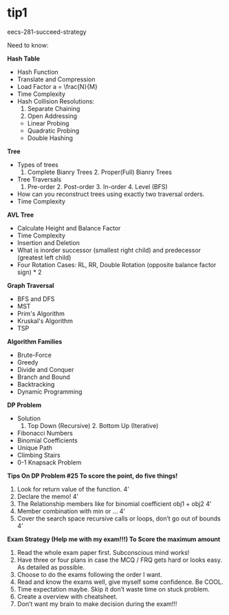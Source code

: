 # tip1
eecs-281-succeed-strategy

Need to know:

**Hash Table**
- Hash Function
- Translate and Compression
- Load Factor a = \frac{N}{M}
- Time Complexity
- Hash Collision Resolutions:
  1. Separate Chaining
  2. Open Addressing
    - Linear Probing
    - Quadratic Probing
    - Double Hashing
 
**Tree**
- Types of trees
  1. Complete Bianry Trees 2. Proper(Full) Bianry Trees
- Tree Traversals
  1. Pre-order 2. Post-order 3. In-order 4. Level (BFS)
- How can you reconstruct trees using exactly two traversal orders.
- Time Complexity

**AVL Tree**
- Calculate Height and Balance Factor
- Time Complexity
- Insertion and Deletion
- What is inorder successor (smallest right child) and predecessor (greatest left child)
- Four Rotation Cases: RL, RR, Double Rotation (opposite balance factor sign) * 2

**Graph Traversal**
- BFS and DFS
- MST
- Prim's Algorithm
- Kruskal's Algorithm
- TSP


**Algorithm Families**
- Brute-Force
- Greedy
- Divide and Conquer
- Branch and Bound
- Backtracking
- Dynamic Programming

**DP Problem**
- Solution
  1. Top Down (Recursive) 2. Bottom Up (Iterative)
- Fibonacci Numbers
- Binomial Coefficients
- Unique Path
- Climbing Stairs
- 0-1 Knapsack Problem

**Tips On DP Problem #25 To score the point, do five things!**
1. Look for return value of the function. 4’
2. Declare the memo! 4’
3. The Relationship members like for binomial coefficient obj1 + obj2 4’
4. Member combination with min or … 4’
5. Cover the search space recursive calls or loops, don’t go out of bounds 4’


**Exam Strategy (Help me with my exam!!!) To Score the maximum amount**
1. Read the whole exam paper first. Subconscious mind works!
2. Have three or four plans in case the MCQ / FRQ gets hard or looks easy. As detailed as possible.
3. Choose to do the exams following the order I want.
4. Read and know the exams well, give myself some confidence. Be COOL.
5. Time expectation maybe. Skip it don’t waste time on stuck problem. 
6. Create a overview with cheatsheet.
7. Don’t want my brain to make decision during the exam!!! 

